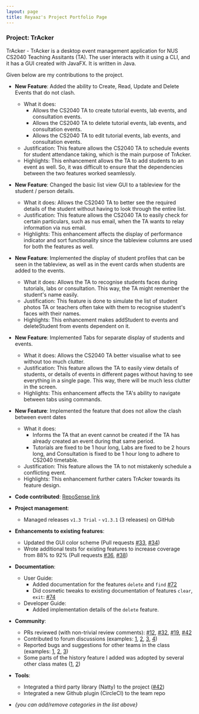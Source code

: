 ```yaml
---
layout: page
title: Reyaaz's Project Portfolio Page
---
```


### Project: TrAcker

TrAcker - TrAcker is a desktop event management application for NUS CS2040 Teaching Assitants (TA).
The user interacts with it using a CLI, and it has a GUI created with JavaFX. It is written in Java.

Given below are my contributions to the project.

* **New Feature**: Added the ability to Create, Read, Update and Delete Events that do not clash.
    * What it does: 
      * Allows the CS2040 TA to create tutorial events, lab events, and consultation events.
      * Allows the CS2040 TA to delete tutorial events, lab events, and consultation events.
      * Allows the CS2040 TA to edit tutorial events, lab events, and consultation events.
    * Justification: This feature allows the CS2040 TA to schedule events for student attendance taking, which is the main purpose of TrAcker.
    * Highlights: This enhancement allows the TA to add students to an event as well. So, it was difficult to ensure that the dependencies between the two features worked seamlessly.

* **New Feature**: Changed the basic list view GUI to a tableview for the student / person details.
  * What it does: Allows the CS2040 TA to better see the required details of the student without having to look through the entire list.
  * Justification: This feature allows the CS2040 TA to easily check for certain particulars, such as nus email, when the TA wants to relay information via nus email.
  * Highlights:  This enhancement affects the display of performance indicator and sort functionality since the tableview columns are used for both the features as well.

* **New Feature**: Implemented the display of student profiles that can be seen in the tableview, as well as in the event cards when students are added to the events.
  * What it does: Allows the TA to recognise students faces during tutorials, labs or consultation. This way, the TA might remember the student's name easily.
  * Justification: This feature is done to simulate the list of student photos TA or teachers often take with them to recognise student's faces with their names.
  * Highlights:  This enhancement makes addStudent to events and deleteStudent from events dependent on it.

* **New Feature**: Implemented Tabs for separate display of students and events.
  * What it does: Allows the CS2040 TA better visualise what to see without too much clutter.
  * Justification: This feature allows the TA to easily view details of students, or details of events in different pages without having to see everything in a single page. This way, there will be much less clutter in the screen.
  * Highlights: This enhancement affects the TA's ability to navigate between tabs using commands.

* **New Feature**: Implemented the feature that does not allow the clash between event dates
  * What it does:
    * Informs the TA that an event cannot be created if the TA has already created an event during that same period.
    * Tutorials are fixed to be 1 hour long, Labs are fixed to be 2 hours long, and Consultation is fixed to be 1 hour long to adhere to CS2040 timetable.
  * Justification: This feature allows the TA to not mistakenly schedule a conflicting event.
  * Highlights: This enhancement further caters TrAcker towards its feature design.

* **Code contributed**: [RepoSense link](https://github.com/ARPspoofing/tp)

* **Project management**:
    * Managed releases `v1.3 Trial` - `v1.3.1` (3 releases) on GitHub

* **Enhancements to existing features**:
    * Updated the GUI color scheme (Pull requests [\#33](), [\#34]())
    * Wrote additional tests for existing features to increase coverage from 88% to 92% (Pull requests [\#36](), [\#38]())

* **Documentation**:
    * User Guide:
        * Added documentation for the features `delete` and `find` [\#72]()
        * Did cosmetic tweaks to existing documentation of features `clear`, `exit`: [\#74]()
    * Developer Guide:
        * Added implementation details of the `delete` feature.

* **Community**:
    * PRs reviewed (with non-trivial review comments): [\#12](), [\#32](), [\#19](), [\#42]()
    * Contributed to forum discussions (examples: [1](), [2](), [3](), [4]())
    * Reported bugs and suggestions for other teams in the class (examples: [1](), [2](), [3]())
    * Some parts of the history feature I added was adopted by several other class mates ([1](), [2]())

* **Tools**:
    * Integrated a third party library (Natty) to the project ([\#42]())
    * Integrated a new Github plugin (CircleCI) to the team repo

* _{you can add/remove categories in the list above}_
